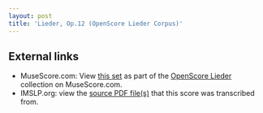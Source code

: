 ```yaml
---
layout: post
title: 'Lieder, Op.12 (OpenScore Lieder Corpus)'
---
```


## External links

- MuseScore.com: View [this set] as part of the [OpenScore Lieder] collection on MuseScore.com.
- IMSLP.org: view the [source PDF file(s)][IMSLP] that this score was transcribed from.

[IMSLP]: https://imslp.org/wiki/Special:ReverseLookup/270918
[this set]: https://musescore.com/openscore-lieder-corpus/sets/5016675
[OpenScore Lieder]: https://musescore.com/openscore-lieder-corpus
